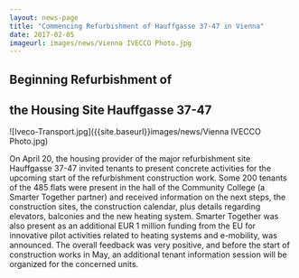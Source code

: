 ```yaml
---
layout: news-page
title: "Commencing Refurbishment of Hauffgasse 37-47 in Vienna"
date: 2017-02-05
imageurl: images/news/Vienna IVECCO Photo.jpg
---
```


<div class="multiline">
<h2><span class="ornament-news">Beginning Refurbishment of </span></h2>
<h2><span class="ornament-news">the Housing Site Hauffgasse 37-47</span></h2>
</div>

![Iveco-Transport.jpg]({{site.baseurl}}images/news/Vienna IVECCO Photo.jpg)

On April 20, the housing provider of the major refurbishment site Hauffgasse 37-47 invited tenants to present concrete activities for the upcoming start of the refurbishment construction work. Some 200 tenants of the 485 flats were present in the hall of the Community College (a Smarter Together partner) and received information on the next steps, the construction sites, the construction calendar, plus details regarding elevators, balconies and the new heating system. Smarter Together was also present as an additional EUR 1 million funding from the EU for innovative pilot activities related to heating systems and e-mobility, was announced. The overall feedback was very positive, and before the start of construction works in May, an additional tenant information session will be organized for the concerned units. 
